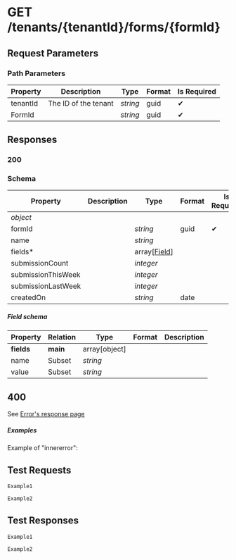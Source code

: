 # **GET**   /tenants/{tenantId}/forms/{formId}

## __Request Parameters__

### Path Parameters

   | Property | Description          | Type     | Format | Is Required |
   | -------- | -------------------- | -------- | ------ | ----------- |
   | tenantId | The ID of the tenant | _string_ | guid   | ✔           |
   | FormId   |                      | _string_ | guid   | ✔           |

## __Responses__

### __200__

### Schema

| Property           | Description | Type                          | Format | Is Required |
| ------------------ | ----------- | ----------------------------- | ------ | ----------- |
| _object_           |             |                               |        |             |
| formId             |             | _string_                      | guid   | ✔           |
| name               |             | _string_                      |        |             |
| fields*            |             | array[[Field](#field-schema)] |        |             |
| submissionCount    |             | _integer_                     |        |             |
| submissionThisWeek |             | _integer_                     |        |             |
| submissionLastWeek |             | _integer_                     |        |             |
| createdOn          |             | _string_                      | date   |             |

##### Field schema

| Property   | Relation | Type          | Format | Description |
| ---------- | -------- | ------------- | ------ | ----------- |
| __fields__ | __main__ | array[object] |        |             |
| name       | Subset   | _string_      |        |             |
| value      | Subset   | _string_      |        |             |

## 400

See [Error's response page](errors.md)

##### Examples

Example of "innererror":

## __Test Requests__

```cURL tab= 
Example1
```

```C# tab=
Example2
```

## __Test Responses__

```cURL tab= 
Example1
```

```C# tab=
Example2
```
